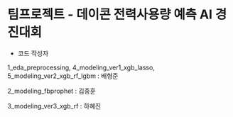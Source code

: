 # 팀프로젝트 - 데이콘 전력사용량 예측 AI 경진대회

 - 코드 작성자

1_eda_preprocessing, 4_modeling_ver1_xgb_lasso, 5_modeling_ver2_xgb_rf_lgbm : 배형준

2_modeling_fbprophet : 김중훈

3_modeling_ver3_xgb_rf : 하혜진

